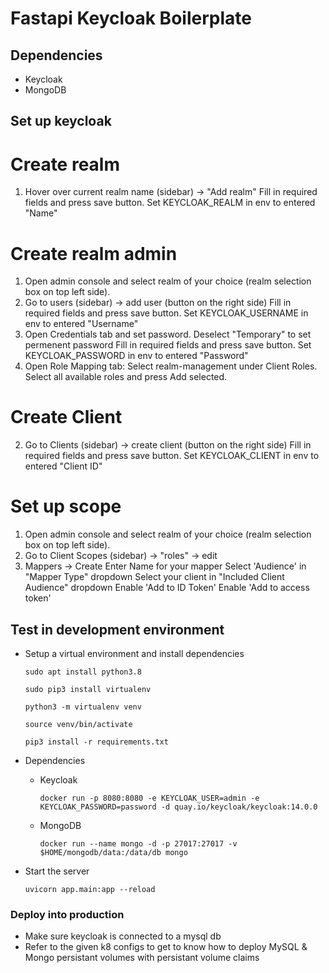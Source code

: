 # Fastapi Keycloak Boilerplate

## Dependencies

- Keycloak
- MongoDB

## Set up keycloak

# Create realm
1) Hover over current realm name (sidebar) -> "Add realm"
    Fill in required fields and press save button.
    Set KEYCLOAK_REALM in env to entered "Name"

# Create realm admin
1) Open admin console and select realm of your choice (realm selection box on top left side).
2) Go to users (sidebar) -> add user (button on the right side)
    Fill in required fields and press save button.
    Set KEYCLOAK_USERNAME in env to entered "Username"
3) Open Credentials tab and set password.
    Deselect "Temporary" to set permenent password
    Fill in required fields and press save button.
    Set KEYCLOAK_PASSWORD in env to entered "Password"
4) Open Role Mapping tab:
    Select realm-management under Client Roles.
    Select all available roles and press Add selected.

# Create Client
2) Go to Clients (sidebar) -> create client (button on the right side)
    Fill in required fields and press save button.
    Set KEYCLOAK_CLIENT in env to entered "Client ID"

# Set up scope
1) Open admin console and select realm of your choice (realm selection box on top left side).
2) Go to Client Scopes (sidebar) -> "roles" -> edit
3) Mappers -> Create
    Enter Name for your mapper
    Select 'Audience' in "Mapper Type" dropdown
    Select your client in "Included Client Audience" dropdown
    Enable 'Add to ID Token'
    Enable 'Add to access token'


## Test in development environment

- Setup a virtual environment and install dependencies

    ```
    sudo apt install python3.8

    sudo pip3 install virtualenv

    python3 -m virtualenv venv

    source venv/bin/activate

    pip3 install -r requirements.txt
    ```
- Dependencies
  - Keycloak

    ```
    docker run -p 8080:8080 -e KEYCLOAK_USER=admin -e KEYCLOAK_PASSWORD=password -d quay.io/keycloak/keycloak:14.0.0
    ```
  - MongoDB

    ```
    docker run --name mongo -d -p 27017:27017 -v $HOME/mongodb/data:/data/db mongo
    ```
- Start the server

    ```
    uvicorn app.main:app --reload
    ```

### Deploy into production

  - Make sure keycloak is connected to a mysql db
  - Refer to the given k8 configs to get to know how to deploy MySQL & Mongo persistant volumes with persistant volume claims
